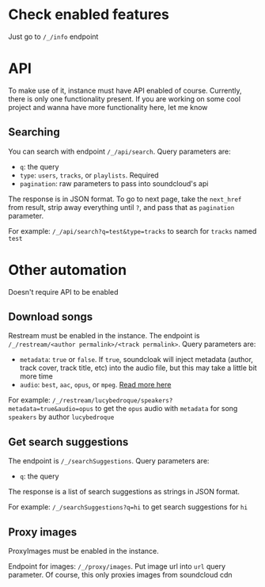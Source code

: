 # Check enabled features

Just go to `/_/info` endpoint

# API

To make use of it, instance must have API enabled of course. Currently, there is only one functionality present. If you are working on some cool project and wanna have more functionality here, let me know

## Searching

You can search with endpoint `/_/api/search`. Query parameters are:
- `q`: the query
- `type`: `users`, `tracks`, or `playlists`. Required
- `pagination`: raw parameters to pass into soundcloud's api

The response is in JSON format. To go to next page, take the `next_href` from result, strip away everything until `?`, and pass that as `pagination` parameter.

For example: `/_/api/search?q=test&type=tracks` to search for `tracks` named `test`

# Other automation

Doesn't require API to be enabled

## Download songs

Restream must be enabled in the instance. The endpoint is `/_/restream/<author permalink>/<track permalink>`. Query parameters are:
- `metadata`: `true` or `false`. If `true`, soundcloak will inject metadata (author, track cover, track title, etc) into the audio file, but this may take a little bit more time
- `audio`: `best`, `aac`, `opus`, or `mpeg`. [Read more here](AUDIO_PRESETS.md)

For example: `/_/restream/lucybedroque/speakers?metadata=true&audio=opus` to get the `opus` audio with `metadata` for song `speakers` by author `lucybedroque`

## Get search suggestions

The endpoint is `/_/searchSuggestions`. Query parameters are:
- `q`: the query

The response is a list of search suggestions as strings in JSON format.

For example: `/_/searchSuggestions?q=hi` to get search suggestions for `hi`

## Proxy images

ProxyImages must be enabled in the instance. 

Endpoint for images: `/_/proxy/images`. Put image url into `url` query parameter. Of course, this only proxies images from soundcloud cdn

